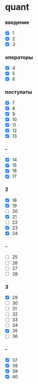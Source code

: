 # quant

### введение
- [x] 1
- [x] 2
- [x] 3
### операторы
- [x] 4
- [x] 5
- [x] 6
### постулаты
- [x] 7
- [x] 8
- [x] 9
- [x] 10
- [x] 11
- [x] 12
- [x] 13
### -
- [x] 14
- [x] 15
- [x] 16
- [x] 17
### 2
- [x] 18
- [x] 19
- [ ] 20
- [x] 21
- [ ] 22
- [x] 23
- [x] 24
### -
- [ ] 25
- [ ] 26
- [ ] 27
- [ ] 28
### 3
- [x] 29
- [ ] 30
- [ ] 31
- [ ] 32
- [ ] 33
- [ ] 34
- [x] 35
- [ ] 36
### -
- [x] 37
- [x] 38
- [x] 39
- [x] 40
